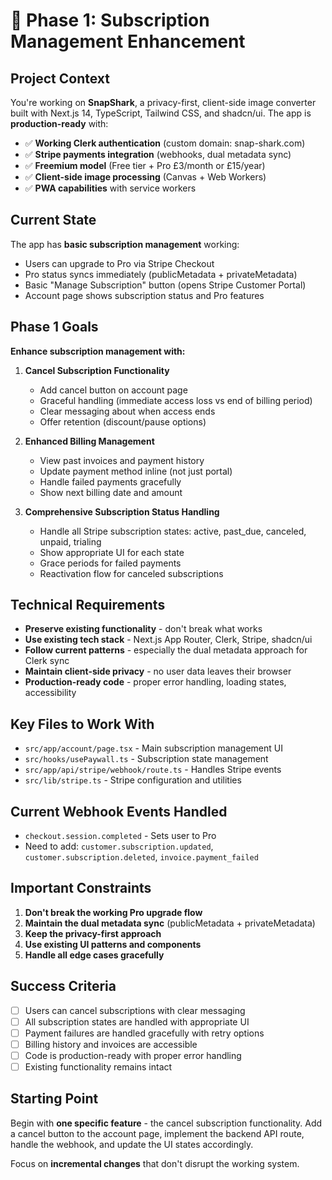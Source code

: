 # 🔧 Phase 1: Subscription Management Enhancement

## Project Context

You're working on **SnapShark**, a privacy-first, client-side image converter built with Next.js 14, TypeScript, Tailwind CSS, and shadcn/ui. The app is **production-ready** with:

- ✅ **Working Clerk authentication** (custom domain: snap-shark.com)
- ✅ **Stripe payments integration** (webhooks, dual metadata sync)
- ✅ **Freemium model** (Free tier + Pro £3/month or £15/year)
- ✅ **Client-side image processing** (Canvas + Web Workers)
- ✅ **PWA capabilities** with service workers

## Current State

The app has **basic subscription management** working:

- Users can upgrade to Pro via Stripe Checkout
- Pro status syncs immediately (publicMetadata + privateMetadata)
- Basic "Manage Subscription" button (opens Stripe Customer Portal)
- Account page shows subscription status and Pro features

## Phase 1 Goals

**Enhance subscription management with:**

1. **Cancel Subscription Functionality**
   - Add cancel button on account page
   - Graceful handling (immediate access loss vs end of billing period)
   - Clear messaging about when access ends
   - Offer retention (discount/pause options)

2. **Enhanced Billing Management**
   - View past invoices and payment history
   - Update payment method inline (not just portal)
   - Handle failed payments gracefully
   - Show next billing date and amount

3. **Comprehensive Subscription Status Handling**
   - Handle all Stripe subscription states: active, past_due, canceled, unpaid, trialing
   - Show appropriate UI for each state
   - Grace periods for failed payments
   - Reactivation flow for canceled subscriptions

## Technical Requirements

- **Preserve existing functionality** - don't break what works
- **Use existing tech stack** - Next.js App Router, Clerk, Stripe, shadcn/ui
- **Follow current patterns** - especially the dual metadata approach for Clerk sync
- **Maintain client-side privacy** - no user data leaves their browser
- **Production-ready code** - proper error handling, loading states, accessibility

## Key Files to Work With

- `src/app/account/page.tsx` - Main subscription management UI
- `src/hooks/usePaywall.ts` - Subscription state management
- `src/app/api/stripe/webhook/route.ts` - Handles Stripe events
- `src/lib/stripe.ts` - Stripe configuration and utilities

## Current Webhook Events Handled

- `checkout.session.completed` - Sets user to Pro
- Need to add: `customer.subscription.updated`, `customer.subscription.deleted`, `invoice.payment_failed`

## Important Constraints

1. **Don't break the working Pro upgrade flow**
2. **Maintain the dual metadata sync** (publicMetadata + privateMetadata)
3. **Keep the privacy-first approach**
4. **Use existing UI patterns and components**
5. **Handle all edge cases gracefully**

## Success Criteria

- [ ] Users can cancel subscriptions with clear messaging
- [ ] All subscription states are handled with appropriate UI
- [ ] Payment failures are handled gracefully with retry options
- [ ] Billing history and invoices are accessible
- [ ] Code is production-ready with proper error handling
- [ ] Existing functionality remains intact

## Starting Point

Begin with **one specific feature** - the cancel subscription functionality. Add a cancel button to the account page, implement the backend API route, handle the webhook, and update the UI states accordingly.

Focus on **incremental changes** that don't disrupt the working system.
